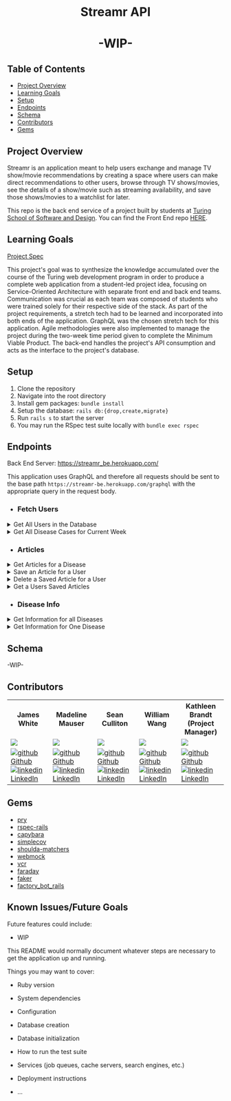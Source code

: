 <div align="center">
  <h1>Streamr API</h1>
  <h1>-WIP-</h1>
</div>

## Table of Contents
- [Project Overview](#project-overview)
- [Learning Goals](#learning-goals)
- [Setup](#setup)
- [Endpoints](#endpoints)
- [Schema](#schema)
- [Contributors](#contributors)
- [Gems](#gems)


## Project Overview
Streamr is an application meant to help users exchange and manage TV show/movie recommendations by creating a space where users can make direct recommendations to other users, browse through TV shows/movies, see the details of a show/movie such as streaming availability, and save those shows/movies to a watchlist for later.

This repo is the back end service of a project built by students at [Turing School of Software and Design](https://turing.edu/). You can find the Front End repo [HERE](https://github.com/streamr-turing/streamr-fe).



## Learning Goals
[Project Spec](https://mod4.turing.edu/projects/capstone/)

This project's goal was to synthesize the knowledge accumulated over the course of the Turing web development program in order to produce a complete web application from a student-led project idea, focusing on Service-Oriented Architecture with separate front end and back end teams. Communication was crucial as each team was composed of students who were trained solely for their respective side of the stack. As part of the project requirements, a stretch tech had to be learned and incorporated into both ends of the application. GraphQL was the chosen stretch tech for this application. Agile methodologies were also implemented to manage the project during the two-week time period given to complete the Minimum Viable Product.
The back-end handles the project's API consumption and acts as the interface to the project's database.

## Setup

1. Clone the repository
2. Navigate into the root directory
3. Install gem packages: `bundle install`
4. Setup the database: `rails db:{drop,create,migrate}`
6. Run `rails s` to start the server
7. You may run the RSpec test suite locally with `bundle exec rspec`

## Endpoints
Back End Server: https://streamr_be.herokuapp.com/

This application uses GraphQL and therefore all requests should be sent to the base path `https://streamr-be.herokuapp.com/graphql` with the appropriate query in the request body.

- ### Fetch Users
<details close>
<summary>Get All Users in the Database</summary>
<br>


Returns a list of all users in the database. User fields supported:
- id
- name

Request: <br>
```
GET /api/v1/disease_cases?state=#{state_name}
```
Example:
[Get Disease Cases in Georgia](https://epitrac-be.herokuapp.com/api/v1/disease_cases?state=GEORGIA)

JSON Response Example:
```json
{
    "data": [
        {
            "id": "20225200032",
            "type": "disease_case",
            "attributes": {
                "state": "GEORGIA",
                "year": "2022",
                "current_week": 52,
                "disease": "Anthrax",
                "cumulative_current": 0,
                "cumulative_last": 0,
                "coordinates": [
                    -84.39111,
                    33.74831
                ],
                "id": "20225200032",
                "current_week_cases": 0
              }
        },
        {
            "id": "20225200102",
            "type": "disease_case",
            "attributes": {
                "state": "GEORGIA",
                "year": "2022",
                "current_week": 52,
                "disease": "Arboviral diseases, Chikungunya virus disease",
                "cumulative_current": 0,
                "cumulative_last": 0,
                "coordinates": [
                    -84.39111,
                    33.74831
                ],
                "id": "20225200102",
                "current_week_cases": 0
              }
        },
        {...},
        {...},
        ]
}

```
</details>

<details close>
<summary>Get All Disease Cases for Current Week</summary>
<br>


Returns a list of diseases in all states for the most recent MMWR week recorded in the [NNDSS Weekly Dataset](https://data.cdc.gov/NNDSS/NNDSS-Weekly-Data/x9gk-5huc).

Data Sourced from the [NNDSS Weekly Data API](https://dev.socrata.com/foundry/data.cdc.gov/x9gk-5huc).

Request: <br>
```
GET /api/v1/disease_cases
```
Example: 
[Get All Disease Cases For Latest Week](https://epitrac-be.herokuapp.com/api/v1/disease_cases)

JSON Response Example:
```json
{
    "data": [
        {
            "id": "20225200003",
            "type": "disease_case",
            "attributes": {
                "state": "CONNECTICUT",
                "year": "2022",
                "current_week": 52,
                "disease": "Anthrax",
                "cumulative_current": 0,
                "cumulative_last": 0,
                "coordinates": [
                    -72.67399,
                    41.76376
                ],
                "id": "20225200003",
                "current_week_cases": 0
            }
        },
        {
            "id": "20225200004",
            "type": "disease_case",
            "attributes": {
                "state": "MAINE",
                "year": "2022",
                "current_week": 52,
                "disease": "Anthrax",
                "cumulative_current": 0,
                "cumulative_last": 0,
                "coordinates": [
                    -69.77631,
                    44.31804
                ],
                "id": "20225200004",
                "current_week_cases": 0
            }
        },
        {...},
        {...},
    ]
}
```
</details>

- ### Articles
<details close>

<summary>Get Articles for a Disease</summary>
<br>


Returns a list of articles related to that disease.

Data sourced from [Science Clips](https://dev.socrata.com/foundry/data.cdc.gov/biid-68vb).

Request: <br>
```
GET /api/v1/articles?disease=#{disease}
```
Example: 
[Get Articles Related to Anthrax](https://epitrac-be.herokuapp.com/api/v1/articles?disease=anthrax)

JSON Response Example:
```json
{
 "data": [
        {
            "id": "1076",
            "type": "article",
            "attributes": {
                "article_id": "1076",
                "author": "de Oliveira, F. F. M. M., S.;Gonti, S.;Brey, R. N.;Li, H.;Schiffer, J.;Casadevall, A.;Bann, J. G.",
                "title": "Binding of the von Willebrand factor a domain of capillary morphogenesis protein 2 to anthrax protective antigen vaccine reduces immunogenicity in mice",
                "year": "2020",
                "date": "15-01",
                "isbn_issn": "2379-5042",
                "keywords": "anthrax:antigen processing:immunization:protein stability",
                "abstract": "Protective antigen (PA) is a component of anthrax toxin ....",
                "url": "https://www.ncbi.nlm.nih.gov/pubmed/31941807",
                "doi": "10.1128/mSphere.00556-19"
            }
        },
        {
            "id": "1380",
            "type": "article",
            "attributes": {
                "article_id": "1380",
                "author": "Hupert, N. W., D.,  Cuomo, J.,  Hollingsworth, E.,  Neukermans, K.,  Xiong, W.,",
                "title": "Predicting hospital surge after a large-scale anthrax attack: a model-based analysis of CDC's cities readiness initiative prophylaxis recommendations",
                "year": "2009",
                "date": "Jul-Aug",
                "isbn_issn": "0272-989X (Print)",
                "keywords": null,
                "abstract": "BACKGROUND: A CRI-compliant prophylaxis...",
                "url": "http://mdm.sagepub.com/cgi/reprint/29/4/424",
                "doi": "10.1177/0272989X09341389"
            }      
        },
        {...},
        {...},
        ...
        ...
      ]
}
```
</details>

<details close>
<summary> Save an Article for a User </summary>
<br>

Request: <br>
```
POST /api/v1/user_articles?user_id=#{user_id}&article_id=#{article_id}
```

JSON Response Example:
```json
{
 "data": {
        "id": "10",
        "type": "user_article",
        "attributes": {
            "user_id": 1,
            "article_id": 88
        }
    }
}
```
</details>

<details close>
<summary> Delete a Saved Article for a User </summary>
<br>

Request: <br>
```
DELETE /api/v1/user_articles/:id
```

JSON Response Example:
```json
{
    "message": "The article was successfully deleted from your dashboard"
}
```
</details>

<details close>
<summary> Get a Users Saved Articles </summary>
<br>


Request: <br>
```
GET /api/v1/user_articles/?user_id=#{user_id}
```

JSON Response Example:
```json
{
    "data": [
        {
            "id": "1",
            "type": "article",
            "attributes": {
                "article_id": "50",
                "author": "Johnson, T. L. G., C. B., Maes, S. E., Hojgaard, A., Fleshman, A., Boegler, K. A., Delory, M. J., Slater, K. S., Karpathy, S. E., Bjork, J. K., Neitzel, D. F., Schiffman, E. K., Eisen, R. J.,",
                "title": "Prevalence and distribution of seven human pathogens in host-seeking Ixodes scapularis (Acari: Ixodidae) nymphs in Minnesota, USA",
                "year": "2018",
                "date": "20-07",
                "isbn_issn": "1877-959x",
                "keywords": "Anaplasmosis:Babesiosis:Coinfection:Density of infected nymphs (DIN):Lyme disease:Nymphal infection prevalence (NIP)",
                "abstract": "In the north-central United States,...",
                "url": "https://www.ncbi.nlm.nih.gov/pubmed/30055987",
                "doi": "10.1016/j.ttbdis.2018.07.009"
            }
        },
        {...}
    ]
}



```
</details>

- ### Disease Info
<details close>
<summary> Get Information for all Diseases </summary>
<br>


Request: <br>
```
GET /api/v1/disease_info
```
Example:
[Get information for all diseases](https://epitrac-be.herokuapp.com/api/v1/disease_info)

JSON Response Example:
```json
{
    "data": [
        {
            "id": "1",
            "type": "disease_info",
            "attributes": {
                "disease": "Anthrax",
                "short_name": "Anthrax",
                "information": "Anthrax is a serious infectious disease...",
                "link": "https://www.cdc.gov/anthrax/"
            }
        },
        {
            "id": "2",
            "type": "disease_info",
            "attributes": {
                "disease": "Arboviral diseases, Chikungunya virus disease",
                "short_name": "Chikungunya",
                "information": "Chikungunya virus is spread to people...",
                "link": "https://www.cdc.gov/chikungunya/index.html"
            }
        },
        {....}
    ]
}
```
</details>

<details close>
<summary> Get Information for One Disease </summary>
<br>


Request: <br>
```
GET /api/v1/disease_info?disease=#{disease}
```
Example:
[Get Information for Anthrax](https://epitrac-be.herokuapp.com/api/v1/disease_info?disease=anthrax)

JSON Response Example:
```json
{
    "data": [
        {
            "id": "1",
            "type": "disease_info",
            "attributes": {
                "disease": "Anthrax",
                "short_name": "Anthrax",
                "information": "Anthrax is a serious infectious disease...",
                "link": "https://www.cdc.gov/anthrax/"
            }
        }
    ]
}
```
</details>

## Schema

-WIP-

## Contributors
<table>
  <tr>
    <th>James White</th>
    <th>Madeline Mauser</th>
    <th>Sean Culliton</th>
    <th>William Wang</th>
    <th>Kathleen Brandt<br>(Project Manager)</th>
  </tr>
  <tr>
    <td><img src="https://avatars.githubusercontent.com/u/108167041?s=120&v=4"></td>
    <td><img src="https://avatars.githubusercontent.com/u/106927896?s=120&v=4"></td>
    <td><img src="https://avatars.githubusercontent.com/u/108320490?s=120&v=4"></td>
    <td><img src="https://avatars.githubusercontent.com/u/110333328?s=120&v=4"></td>
    <td><img src="https://avatars.githubusercontent.com/u/96136707?s=120&v=4"></td>
  </tr>

  <tr>
    <td>
      <a href="https://github.com/James-E-White"  rel="nofollow noreferrer">
          <img src="https://i.stack.imgur.com/tskMh.png" alt="github"> Github
        </a><br>
      <a href="https://www.linkedin.com/in/james-ed-wh/" rel="nofollow noreferrer">
    <img src="https://i.stack.imgur.com/gVE0j.png" alt="linkedin"> LinkedIn
        </a>
    </td>
        <td>
       <a href="https://github.com/MadelineMauser" rel="nofollow noreferrer">
            <img src="https://i.stack.imgur.com/tskMh.png" alt="github"> Github
      </a><br>
        <a href="https://www.linkedin.com/in/madeline-mauser-644239245/" rel="nofollow noreferrer">
          <img src="https://i.stack.imgur.com/gVE0j.png" alt="linkedin"> LinkedIn
      </a>
    </td>
        <td>
       <a href="https://github.com/smculliton" rel="nofollow noreferrer">
          <img src="https://i.stack.imgur.com/tskMh.png" alt="github"> Github
      </a><br>
        <a href="https://www.linkedin.com/in/seanculliton" rel="nofollow noreferrer">
          <img src="https://i.stack.imgur.com/gVE0j.png" alt="linkedin"> LinkedIn
      </a>
    </td>
        <td>
       <a href="https://github.com/willjw2" rel="nofollow noreferrer">
            <img src="https://i.stack.imgur.com/tskMh.png" alt="github"> Github
      </a><br>
        <a href="https://www.linkedin.com/in/william-wang-814442240/" rel="nofollow noreferrer">
          <img src="https://i.stack.imgur.com/gVE0j.png" alt="linkedin"> LinkedIn
      </a>
    </td>
        <td>
       <a href="https://github.com/KatBrandt" rel="nofollow noreferrer">
            <img src="https://i.stack.imgur.com/tskMh.png" alt="github"> Github
      </a><br>
        <a href="https://www.linkedin.com/in/katbrandt/" rel="nofollow noreferrer">
          <img src="https://i.stack.imgur.com/gVE0j.png" alt="linkedin"> LinkedIn
      </a>
    </td>
    </tr>
    
</table>

## Gems
- [pry](https://github.com/pry/pry)
- [rspec-rails](https://github.com/rspec/rspec-rails)
- [capybara](https://github.com/teamcapybara/capybara)
- [simplecov](https://github.com/simplecov-ruby/simplecov)
- [shoulda-matchers](https://github.com/thoughtbot/shoulda-matchers)
- [webmock](https://github.com/bblimke/webmock)
- [vcr](https://github.com/vcr/vcr)
- [faraday](https://lostisland.github.io/faraday/usage/)
- [faker](https://github.com/vajradog/faker-rails)
- [factory_bot_rails](https://github.com/thoughtbot/factory_bot_rails)

## Known Issues/Future Goals
Future features could include:
- WIP




This README would normally document whatever steps are necessary to get the
application up and running.

Things you may want to cover:

* Ruby version

* System dependencies

* Configuration

* Database creation

* Database initialization

* How to run the test suite

* Services (job queues, cache servers, search engines, etc.)

* Deployment instructions

* ...
